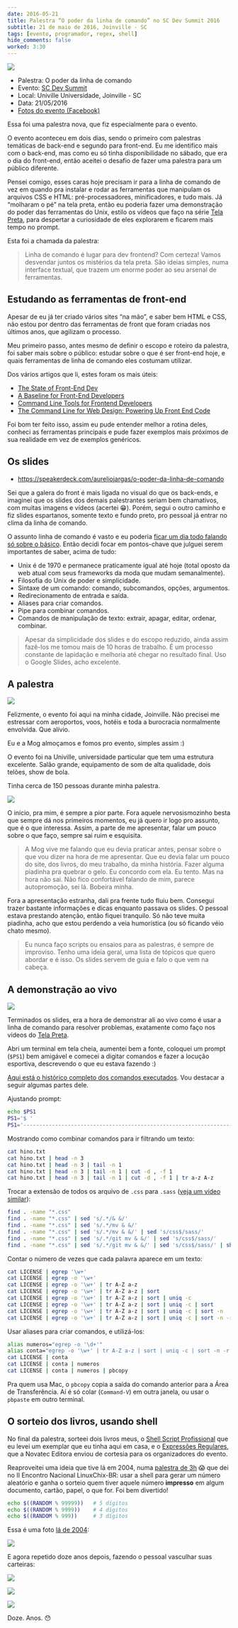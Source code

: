 ```yaml
---
date: 2016-05-21
title: Palestra “O poder da linha de comando” no SC Dev Summit 2016
subtitle: 21 de maio de 2016, Joinville - SC
tags: [evento, programador, regex, shell]
hide_comments: false
worked: 3:30
---
```


![](cartaz.jpg)

* Palestra: O poder da linha de comando
* Evento: [SC Dev Summit](http://scdevsummit.com.br/)
* Local: Univille Universidade, Joinville - SC
* Data: 21/05/2016
* [Fotos do evento (Facebook)](https://www.facebook.com/media/set/?set=a.234931120219968.1073741832.155677364812011&type=3)

Essa foi uma palestra nova, que fiz especialmente para o evento.

O evento aconteceu em dois dias, sendo o primeiro com palestras temáticas de back-end e segundo para front-end. Eu me identifico mais com o back-end, mas como eu só tinha disponibilidade no sábado, que era o dia do front-end, então aceitei o desafio de fazer uma palestra para um público diferente.

Pensei comigo, esses caras hoje precisam ir para a linha de comando de vez em quando pra instalar e rodar as ferramentas que manipulam os arquivos CSS e HTML: pré-processadores, minificadores, e tudo mais. Já “molharam o pé” na tela preta, então eu poderia fazer uma demonstração do poder das ferramentas do Unix, estilo os vídeos que faço na série [Tela Preta](http://aurelio.net/tela-preta/), para despertar a curiosidade de eles explorarem e ficarem mais tempo no prompt.

Esta foi a chamada da palestra:

> Linha de comando é lugar para dev frontend? Com certeza! Vamos desvendar juntos os mistérios da tela preta. São ideias simples, numa interface textual, que trazem um enorme poder ao seu arsenal de ferramentas.


## Estudando as ferramentas de front-end

Apesar de eu já ter criado vários sites “na mão”, e saber bem HTML e CSS, não estou por dentro das ferramentas de front que foram criadas nos últimos anos, que agilizam o processo.

Meu primeiro passo, antes mesmo de definir o escopo e roteiro da palestra, foi saber mais sobre o público: estudar sobre o que é ser front-end hoje, e quais ferramentas de linha de comando eles costumam utilizar.

Dos vários artigos que li, estes foram os mais úteis:

* [The State of Front-End Dev](http://alistapart.com/event/front-end-dev)
* [A Baseline for Front-End Developers](http://rmurphey.com/blog/2012/04/12/a-baseline-for-front-end-developers)
* [Command Line Tools for Frontend Developers](https://seesparkbox.com/foundry/command_line_tools_for_frontend_developers)
* [The Command Line for Web Design: Powering Up Front End Code](http://webdesign.tutsplus.com/tutorials/the-command-line-for-web-design-powering-up-front-end-code--cms-23453)

Foi bom ter feito isso, assim eu pude entender melhor a rotina deles, conheci as ferramentas principais e pude fazer exemplos mais próximos de sua realidade em vez de exemplos genéricos.


## Os slides

<script async class="speakerdeck-embed" data-id="68bcded4481a4da9bbcf2749b70410e0" data-ratio="1.33333333333333" src="//speakerdeck.com/assets/embed.js"></script>

* https://speakerdeck.com/aureliojargas/o-poder-da-linha-de-comando

Sei que a galera do front é mais ligada no visual do que os back-ends, e imaginei que os slides dos demais palestrantes seriam bem chamativos, com muitas imagens e vídeos (acertei 😁). Porém, segui o outro caminho e fiz slides espartanos, somente texto e fundo preto, pro pessoal já entrar no clima da linha de comando.

O assunto linha de comando é vasto e eu poderia [ficar um dia todo falando só sobre o básico](http://ctnovatec.com.br/cursos/trilha-aurelio/shell-script-fundamental/). Então decidi focar em pontos-chave que julguei serem importantes de saber, acima de tudo:

* Unix é de 1970 e permanece praticamente igual até hoje (total oposto da web atual com seus frameworks da moda que mudam semanalmente).
* Filosofia do Unix de poder e simplicidade.
* Sintaxe de um comando: comando, subcomandos, opções, argumentos.
* Redirecionamento de entrada e saída.
* Aliases para criar comandos.
* Pipe para combinar comandos.
* Comandos de manipulação de texto: extrair, apagar, editar, ordenar, combinar.

> Apesar da simplicidade dos slides e do escopo reduzido, ainda assim fazê-los me tomou mais de 10 horas de trabalho. É um processo constante de lapidação e melhoria até chegar no resultado final. Uso o Google Slides, acho excelente.


## A palestra

![](aurelio.jpg)

Felizmente, o evento foi aqui na minha cidade, Joinville. Não precisei me estressar com aeroportos, voos, hotéis e toda a burocracia normalmente envolvida. Que alívio.

Eu e a Mog almoçamos e fomos pro evento, simples assim :)

O evento foi na Univille, universidade particular que tem uma estrutura excelente. Salão grande, equipamento de som de alta qualidade, dois telões, show de bola.

Tinha cerca de 150 pessoas durante minha palestra.

![](publico.jpg)

O início, pra mim, é sempre a pior parte. Fora aquele nervosismozinho besta que sempre dá nos primeiros momentos, eu já quero ir logo pro assunto, que é o que interessa. Assim, a parte de me apresentar, falar um pouco sobre o que faço, sempre sai ruim e esquisita.

> A Mog vive me falando que eu devia praticar antes, pensar sobre o que vou dizer na hora de me apresentar. Que eu devia falar um pouco do site, dos livros, do meu trabalho, da minha história. Fazer alguma piadinha pra quebrar o gelo. Eu concordo com ela. Eu tento. Mas na hora não sai. Não fico confortável falando de mim, parece autopromoção, sei lá. Bobeira minha.

Fora a apresentação estranha, dali pra frente tudo fluiu bem. Consegui trazer bastante informações e dicas enquanto passava os slides. O pessoal estava prestando atenção, então fiquei tranquilo. Só não teve muita piadinha, acho que estou perdendo a veia humorística (ou só ficando véio chato mesmo).

> Eu nunca faço scripts ou ensaios para as palestras, é sempre de improviso. Tenho uma ideia geral, uma lista de tópicos que quero abordar e é isso. Os slides servem de guia e falo o que vem na cabeça.


## A demonstração ao vivo

![](demo.jpg)

Terminados os slides, era a hora de demonstrar ali ao vivo como é usar a linha de comando para resolver problemas, exatamente como faço nos vídeos do [Tela Preta](http://aurelio.net/tela-preta/).

Abri um terminal em tela cheia, aumentei bem a fonte, coloquei um prompt (`$PS1`) bem amigável e comecei a digitar comandos e fazer a locução esportiva, descrevendo o que eu estava fazendo :)

[Aqui está o histórico completo dos comandos executados](historico.txt). Vou destacar a seguir algumas partes dele.

Ajustando prompt:

```bash
echo $PS1
PS1='$ '
PS1='--------------------------------------------------------------------------\n$ '
```

Mostrando como combinar comandos para ir filtrando um texto:

```bash
cat hino.txt
cat hino.txt | head -n 3
cat hino.txt | head -n 3 | tail -n 1
cat hino.txt | head -n 3 | tail -n 1 | cut -d , -f 1
cat hino.txt | head -n 3 | tail -n 1 | cut -d , -f 1 | tr a-z A-z
```

Trocar a extensão de todos os arquivo de `.css` para `.sass` ([veja um vídeo similar](http://aurelio.net/blog/2015/06/06/tela-preta-8/)):

```bash
find . -name "*.css"
find . -name "*.css" | sed 's/.*/& &/'
find . -name "*.css" | sed 's/.*/mv & &/'
find . -name "*.css" | sed 's/.*/mv & &/' | sed 's/css$/sass/'
find . -name "*.css" | sed 's/.*/git mv & &/' | sed 's/css$/sass/'
find . -name "*.css" | sed 's/.*/git mv & &/' | sed 's/css$/sass/' | sh
```

Contar o número de vezes que cada palavra aparece em um texto:

```bash
cat LICENSE | egrep '\w+'
cat LICENSE | egrep -o '\w+'
cat LICENSE | egrep -o '\w+' | tr A-Z a-z
cat LICENSE | egrep -o '\w+' | tr A-Z a-z | sort
cat LICENSE | egrep -o '\w+' | tr A-Z a-z | sort | uniq -c
cat LICENSE | egrep -o '\w+' | tr A-Z a-z | sort | uniq -c | sort
cat LICENSE | egrep -o '\w+' | tr A-Z a-z | sort | uniq -c | sort -n
cat LICENSE | egrep -o '\w+' | tr A-Z a-z | sort | uniq -c | sort -n -r
```

Usar aliases para criar comandos, e utilizá-los:

```bash
alias numeros="egrep -o '\d+'"
alias conta="egrep -o '\w+' | tr A-Z a-z | sort | uniq -c | sort -n -r | head -n 5"
cat LICENSE | conta
cat LICENSE | conta | numeros
cat LICENSE | conta | numeros | pbcopy
```

Pra quem usa Mac, o `pbcopy` copia a saída do comando anterior para a Área de Transferência. Aí é só colar (`Command-V`) em outra janela, ou usar o `pbpaste` em outro terminal.


## O sorteio dos livros, usando shell

No final da palestra, sorteei dois livros meus, o [Shell Script Profissional](http://www.shellscript.com.br) que eu levei um exemplar que eu tinha aqui em casa, e o [Expressões Regulares](http://www.piazinho.com.br), que a Novatec Editora enviou de cortesia para os organizadores do evento.

Reaproveitei uma ideia que tive lá em 2004, numa [palestra de 3h](http://aurelio.net/curso/linuxchix/) 😱 que dei no II Encontro Nacional LinuxChix-BR: usar a shell para gerar um número aleatório e ganha o sorteio quem tiver aquele número **impresso** em algum documento, cartão, papel, o que for. Foi bem divertido!

```bash
echo $((RANDOM % 99999))   # 5 dígitos
echo $((RANDOM % 9999))    # 4 dígitos
echo $((RANDOM % 999))     # 3 dígitos
```

Essa é uma foto [lá de 2004](http://aurelio.net/curso/linuxchix/):

![](http://aurelio.net/curso/linuxchix/papeis.jpg)

E agora repetido doze anos depois, fazendo o pessoal vasculhar suas carteiras:

![](sorteio-1.jpg)

![](sorteio-2.jpg)

![](sorteio-3.jpg)

Doze. Anos. 😯
